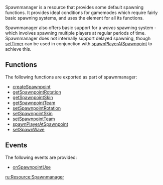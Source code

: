 Spawnmanager is a resource that provides some default spawning functions. It provides ideal conditions for gamemodes which require fairly basic spawning systems, and uses the <spawnpoint/> element for all its functions.

Spawnmanager also offers basic support for a *waves* spawning system - which involves spawning multiple players at regular periods of time. Spawnmanager does not internally support delayed spawning, though [setTimer](/setTimer.md "wikilink") can be used in conjunction with [spawnPlayerAtSpawnpoint](/Resource:Spawnmanager/spawnPlayerAtSpawnpoint.md "wikilink") to achieve this.

Functions
---------

The following functions are exported as part of spawnmanager:

-   [createSpawnpoint](/Resource:Spawnmanager/createSpawnpoint.md "wikilink")
-   [getSpawnpointRotation](/Resource:Spawnmanager/getSpawnpointRotation.md "wikilink")
-   [getSpawnpointSkin](/Resource:Spawnmanager/getSpawnpointSkin.md "wikilink")
-   [getSpawnpointTeam](/Resource:Spawnmanager/getSpawnpointTeam.md "wikilink")
-   [setSpawnpointRotation](/Resource:Spawnmanager/setSpawnpointRotation.md "wikilink")
-   [setSpawnpointSkin](/Resource:Spawnmanager/setSpawnpointSkin.md "wikilink")
-   [setSpawnpointTeam](/Resource:Spawnmanager/setSpawnpointTeam.md "wikilink")
-   [spawnPlayerAtSpawnpoint](/Resource:Spawnmanager/spawnPlayerAtSpawnpoint.md "wikilink")
-   [setSpawnWave](/Resource:Spawnmanager/setSpawnWave.md "wikilink")

Events
------

The following events are provided:

-   [onSpawnpointUse](/Resource:Spawnmanager/onSpawnpointUse.md "wikilink")

[ru:<Resource:Spawnmanager>](/ru:Resource:Spawnmanager.md "wikilink")
